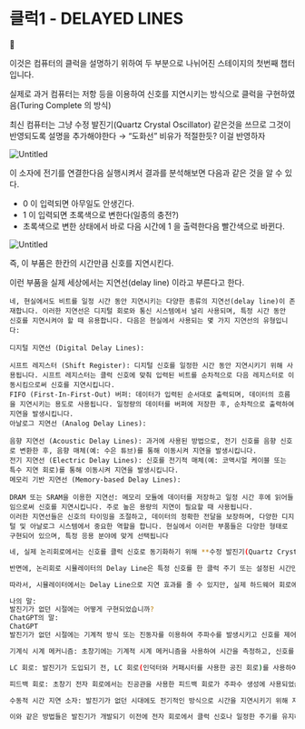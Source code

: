 # 클럭1 - DELAYED LINES


👺

이것은 컴퓨터의 클럭을 설명하기 위하여 두 부분으로 나뉘어진 스테이지의 첫번째 챕터입니다.

실제로 과거 컴퓨터는 저항 등을 이용하여 신호를 지연시키는 방식으로 클럭을 구현하였음(Turing Complete 의 방식)

최신 컴퓨터는 그냥 수정 발진기(Quartz Crystal Oscillator) 같은것을 쓰므로 그것이 반영되도록 설명을 추가해야한다
→ “도화선” 비유가 적절한듯? 이걸 반영하자

</aside>

![Untitled](%E1%84%8F%E1%85%B3%E1%86%AF%E1%84%85%E1%85%A5%E1%86%A81%20-%20DELAYED%20LINES%201bc80ae0869c81bebbd2c6cc2f8b21bc/Untitled.png)

이 소자에 전기를 연결한다음 실행시켜서 결과를 분석해보면 다음과 같은 것을 알 수 있다.

- 0 이 입력되면 아무일도 안생긴다.
- 1 이 입력되면 초록색으로 변한다(일종의 충전?)
- 초록색으로 변한 상태에서 바로 다음 시간에  1 을 출력한다음 빨간색으로 바뀐다.

![Untitled](%E1%84%8F%E1%85%B3%E1%86%AF%E1%84%85%E1%85%A5%E1%86%A81%20-%20DELAYED%20LINES%201bc80ae0869c81bebbd2c6cc2f8b21bc/Untitled%201.png)

즉, 이 부품은 한칸의 시간만큼 신호를 지연시킨다.

이런 부품을 실제 세상에서는 지연선(delay line) 이라고 부른다고 한다.

```
네, 현실에서도 비트를 일정 시간 동안 지연시키는 다양한 종류의 지연선(delay line)이 존재합니다. 이러한 지연선은 디지털 회로와 통신 시스템에서 널리 사용되며, 특정 시간 동안 신호를 지연시켜야 할 때 유용합니다. 다음은 현실에서 사용되는 몇 가지 지연선의 유형입니다:

디지털 지연선 (Digital Delay Lines):

시프트 레지스터 (Shift Register): 디지털 신호를 일정한 시간 동안 지연시키기 위해 사용됩니다. 시프트 레지스터는 클럭 신호에 맞춰 입력된 비트를 순차적으로 다음 레지스터로 이동시킴으로써 신호를 지연시킵니다.
FIFO (First-In-First-Out) 버퍼: 데이터가 입력된 순서대로 출력되며, 데이터의 흐름을 지연시키는 용도로 사용됩니다. 일정량의 데이터를 버퍼에 저장한 후, 순차적으로 출력하여 지연을 발생시킵니다.
아날로그 지연선 (Analog Delay Lines):

음향 지연선 (Acoustic Delay Lines): 과거에 사용된 방법으로, 전기 신호를 음향 신호로 변환한 후, 음향 매체(예: 수은 튜브)를 통해 이동시켜 지연을 발생시킵니다.
전기 지연선 (Electric Delay Lines): 신호를 전기적 매체(예: 코액시얼 케이블 또는 특수 지연 회로)를 통해 이동시켜 지연을 발생시킵니다.
메모리 기반 지연선 (Memory-based Delay Lines):

DRAM 또는 SRAM을 이용한 지연선: 메모리 모듈에 데이터를 저장하고 일정 시간 후에 읽어들임으로써 신호를 지연시킵니다. 주로 높은 용량의 지연이 필요할 때 사용됩니다.
이러한 지연선들은 신호의 타이밍을 조절하고, 데이터의 정확한 전달을 보장하며, 다양한 디지털 및 아날로그 시스템에서 중요한 역할을 합니다. 현실에서 이러한 부품들은 다양한 형태로 구현되어 있으며, 특정 응용 분야에 맞게 선택됩니다
```

```bash
네, 실제 논리회로에서는 신호를 클럭 신호로 동기화하기 위해 **수정 발진기(Quartz Crystal Oscillator)**를 자주 사용합니다. 수정 발진기는 초당 수백만 또는 수십억 회 진동하며, 매우 정확한 주파수를 제공합니다. 이러한 발진기는 디지털 회로에서 타이밍을 제어하고 일정한 주기를 유지하는 데 필수적입니다.

반면에, 논리회로 시뮬레이터의 Delay Line은 특정 신호를 한 클럭 주기 또는 설정된 시간만큼 지연시키는 기능을 제공합니다. 이 소자는 시뮬레이션 환경에서 클럭 신호를 조작하거나, 시간적 지연을 시뮬레이션할 때 사용됩니다. 실제 회로에서 이러한 지연은 수정 발진기 외에도 커패시터, 저항 또는 **PLL(Phase-Locked Loop)**과 같은 다양한 요소들로 구현될 수 있습니다.

따라서, 시뮬레이터에서는 Delay Line으로 지연 효과를 줄 수 있지만, 실제 하드웨어 회로에서는 클럭 신호를 제어하는 데 수정 발진기와 같은 요소들이 주로 사용됩니다.

나의 말:
발진기가 없던 시절에는 어떻게 구현되었습니까?
ChatGPT의 말:
ChatGPT
발진기가 없던 시절에는 기계적 방식 또는 진동자를 이용하여 주파수를 발생시키고 신호를 제어했습니다. 전자회로가 발전하기 이전의 시대에는 다양한 방법이 사용되었습니다.

기계식 시계 메커니즘: 초창기에는 기계적 시계 메커니즘을 사용하여 시간을 측정하고, 신호를 일정한 간격으로 발생시키는 방식이 사용되었습니다. 예를 들어, 펜듈럼(진자)이나 기어 시스템을 통해 주기적인 신호를 생성했습니다. 이러한 방식은 상당히 느리고 정확도는 낮았지만, 일정한 주기를 유지할 수 있었습니다.

LC 회로: 발진기가 도입되기 전, LC 회로(인덕터와 커패시터를 사용한 공진 회로)를 사용하여 주파수를 제어했습니다. LC 회로는 공진 주파수에서 진동하면서 특정 주파수를 제공하며, 전자기적 방식으로 신호를 생성할 수 있었습니다.

피드백 회로: 초창기 전자 회로에서는 진공관을 사용한 피드백 회로가 주파수 생성에 사용되었습니다. 이러한 피드백 회로는 전자 신호를 지속적으로 증폭하면서 특정 주기성을 유지해 신호를 생성할 수 있었습니다.

수동적 시간 지연 소자: 발진기가 없던 시대에도 전기적인 방식으로 시간을 지연시키기 위해 저항-커패시터(RC) 또는 인덕터-커패시터(LC) 네트워크를 사용해 신호의 지연을 구현했습니다. 이는 주파수를 생성하기보다는 시간 지연을 구현하는 방식으로, 특정 신호가 일정 시간 뒤에 나올 수 있도록 했습니다.

이와 같은 방법들은 발진기가 개발되기 이전에 전자 회로에서 클럭 신호나 일정한 주기를 유지하기 위해 사용되었으며, 오늘날의 수정 발진기처럼 정밀하지는 않지만, 당시의 기술 수준에서는 신호의 동기화를 위한 중요한 역할을 했습니다.
```